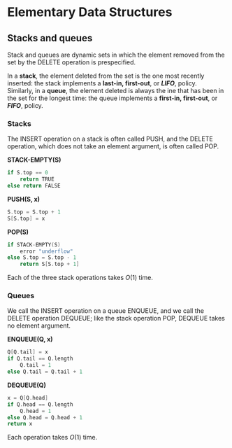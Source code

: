 # Elementary Data Structures  

## **Stacks and queues** 

Stack and queues are dynamic sets in which the element removed from the set by the DELETE operation is prespecified.  

In a **stack**, the element deleted from the set is the one most recently inserted: the stack implements a **last-in, first-out**, or ***LIFO***, policy.  
Similarly, in a **queue**, the element deleted is always the ine that has been in the set for the longest time: the queue implements a **first-in, first-out**, or ***FIFO***, policy.  

### **Stacks**  

The INSERT operation on a stack is often called PUSH, and the DELETE operation, which does not take an element argument, is often called POP.  

**STACK-EMPTY(S)**  
```c
if S.top == 0
    return TRUE
else return FALSE
```

**PUSH(S, x)**
```c
S.top = S.top + 1
S[S.top] = x
```

**POP(S)**
```c
if STACK-EMPTY(S)
    error "underflow"
else S.top = S.top - 1
    return S[S.top + 1]
```

Each of the three stack operations takes $O(1)$ time.

### **Queues**  

We call the INSERT operation on a queue ENQUEUE, and we call the DELETE operation DEQUEUE; like the stack operation POP, DEQUEUE takes no element argument.  

**ENQUEUE(Q, x)**
```c
Q[Q.tail] = x
if Q.tail == Q.length
    Q.tail = 1
else Q.tail = Q.tail + 1
```

**DEQUEUE(Q)**
```c
x = Q[Q.head]
if Q.head == Q.length
    Q.head = 1
else Q.head = Q.head + 1
return x
```

Each operation takes $O(1)$ time.